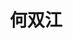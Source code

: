 ---
layout: page
title: 何双江
description: 人工智能，情感计算，计算机视觉，人脸表情识别与生成
img: assets/img/students/ShuangjiangHe.png
importance: 4
category: 博士生
redirect:
---